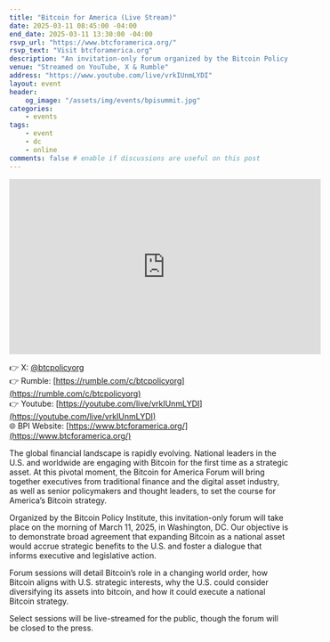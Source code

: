 ```yaml
---
title: "Bitcoin for America (Live Stream)"
date: 2025-03-11 08:45:00 -04:00
end_date: 2025-03-11 13:30:00 -04:00
rsvp_url: "https://www.btcforamerica.org/"
rsvp_text: "Visit btcforamerica.org"
description: "An invitation-only forum organized by the Bitcoin Policy Institute, with honorary co-host Senator Cynthia Lummis"
venue: "Streamed on YouTube, X & Rumble"
address: "https://www.youtube.com/live/vrkIUnmLYDI"
layout: event
header:
    og_image: "/assets/img/events/bpisummit.jpg"
categories:
    - events
tags:
    - event
    - dc
    - online
comments: false # enable if discussions are useful on this post
---
```


<iframe width="560" height="315" src="https://www.youtube-nocookie.com/embed/vrkIUnmLYDI?si=cUZRB8zTYIpru4p8" title="YouTube video player" frameborder="0" allow="accelerometer; autoplay; clipboard-write; encrypted-media; gyroscope; picture-in-picture; web-share" referrerpolicy="strict-origin-when-cross-origin" allowfullscreen></iframe>   

👉 X: [@btcpolicyorg](https://x.com/btcpolicyorg)  
👉 Rumble: [https://rumble.com/c/btcpolicyorg](https://rumble.com/c/btcpolicyorg)  
👉 Youtube: [https://youtube.com/live/vrkIUnmLYDI](https://youtube.com/live/vrkIUnmLYDI)  
🌐 BPI Website: [https://www.btcforamerica.org/](https://www.btcforamerica.org/)   

The global financial landscape is rapidly evolving. National leaders in the U.S. and worldwide are engaging with Bitcoin for the first time as a strategic asset. At this pivotal moment, the Bitcoin for America Forum will bring together executives from traditional finance and the digital asset industry, as well as senior policymakers and thought leaders, to set the course for America’s Bitcoin strategy.  

Organized by the Bitcoin Policy Institute, this invitation-only forum will take place on the morning of March 11, 2025, in Washington, DC. Our objective is to demonstrate broad agreement that expanding Bitcoin as a national asset would accrue strategic benefits to the U.S. and foster a dialogue that informs executive and legislative action.   

Forum sessions will detail Bitcoin’s role in a changing world order, how Bitcoin aligns with U.S. strategic interests, why the U.S. could consider diversifying its assets into bitcoin, and how it could execute a national Bitcoin strategy.   

Select sessions will be live-streamed for the public, though the forum will be closed to the press.  